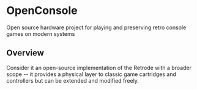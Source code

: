 # OpenConsole
Open source hardware project for playing and preserving retro console games on modern systems

## Overview
Consider it an open-source implementation of the Retrode with a broader scope -- it provides a physical layer to classic game cartridges and controllers but can be extended and modified freely.
